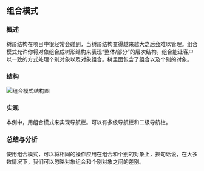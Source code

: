 ## 组合模式

### 概述
树形结构在项目中很经常会碰到，当树形结构变得越来越大之后会难以管理。组合模式允许你将对象组合成树形结构来表现“整体/部分”的层次结构。组合能让客户以一致的方式处理个别对象以及对象组合。树里面包含了组合以及个别的对象。

### 结构
![组合模式结构图](http://7u2eqw.com1.z0.glb.clouddn.com/组合模式结构图.jpg)

### 实现
本例中，用组合模式来实现导航栏。可以有多级导航栏和二级导航栏。

### 总结与分析
使用组合模式，可以将相同的操作应用在组合和个别的对象上，换句话说，在大多数情况下，我们可以忽略对象组合和个别对象之间的差别。
